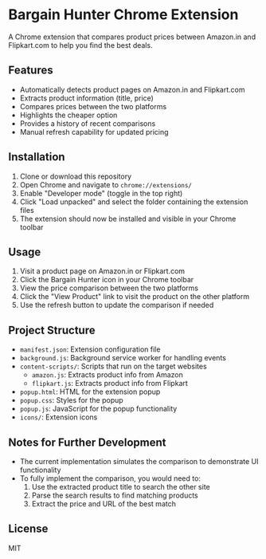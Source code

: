 # Bargain Hunter Chrome Extension

A Chrome extension that compares product prices between Amazon.in and Flipkart.com to help you find the best deals.

## Features

- Automatically detects product pages on Amazon.in and Flipkart.com
- Extracts product information (title, price)
- Compares prices between the two platforms
- Highlights the cheaper option
- Provides a history of recent comparisons
- Manual refresh capability for updated pricing

## Installation

1. Clone or download this repository
2. Open Chrome and navigate to `chrome://extensions/`
3. Enable "Developer mode" (toggle in the top right)
4. Click "Load unpacked" and select the folder containing the extension files
5. The extension should now be installed and visible in your Chrome toolbar

## Usage

1. Visit a product page on Amazon.in or Flipkart.com
2. Click the Bargain Hunter icon in your Chrome toolbar
3. View the price comparison between the two platforms
4. Click the "View Product" link to visit the product on the other platform
5. Use the refresh button to update the comparison if needed

## Project Structure

- `manifest.json`: Extension configuration file
- `background.js`: Background service worker for handling events
- `content-scripts/`: Scripts that run on the target websites
  - `amazon.js`: Extracts product info from Amazon
  - `flipkart.js`: Extracts product info from Flipkart
- `popup.html`: HTML for the extension popup
- `popup.css`: Styles for the popup
- `popup.js`: JavaScript for the popup functionality
- `icons/`: Extension icons

## Notes for Further Development

- The current implementation simulates the comparison to demonstrate UI functionality
- To fully implement the comparison, you would need to:
  1. Use the extracted product title to search the other site
  2. Parse the search results to find matching products
  3. Extract the price and URL of the best match

## License

MIT
